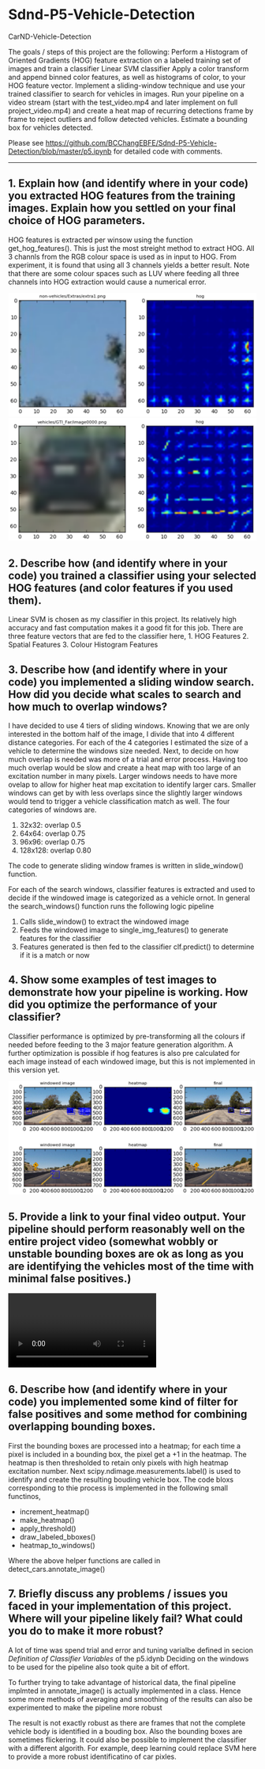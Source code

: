 # Sdnd-P5-Vehicle-Detection
CarND-Vehicle-Detection

The goals / steps of this project are the following:
Perform a Histogram of Oriented Gradients (HOG) feature extraction on a labeled training set of images and train a classifier Linear SVM classifier
Apply a color transform and append binned color features, as well as histograms of color, to your HOG feature vector.
Implement a sliding-window technique and use your trained classifier to search for vehicles in images.
Run your pipeline on a video stream (start with the test_video.mp4 and later implement on full project_video.mp4) and create a heat map of recurring detections frame by frame to reject outliers and follow detected vehicles.
Estimate a bounding box for vehicles detected.

Please see https://github.com/BCChangEBFE/Sdnd-P5-Vehicle-Detection/blob/master/p5.ipynb for detailed code with comments.

[//]: # (Image References)

[image1]: ./output_images/HOG_TreeTop_Sky.png "HOG Not Car"
[image2]: ./output_images/HOG_Car.png "HOG Car"
[image3]: ./output_images/VehicleSearch.png "Vehicle Search"

[video1]: ./project_result.mp4 "Vehicle Detection Video"

---

## 1. Explain how (and identify where in your code) you extracted HOG features from the training images. Explain how you settled on your final choice of HOG parameters.

HOG features is extracted per winsow using the function get_hog_features(). This is just the most streight method to extract HOG. 
All 3 channls from the RGB colour space is used as in input to HOG. 
From experiment, it is found that using all 3 channels yields a better result. Note that there are some colour spaces such as LUV where feeding all three channels into HOG extraction would cause a numerical error.

![alt text][image1]
![alt text][image2]

## 2. Describe how (and identify where in your code) you trained a classifier using your selected HOG features (and color features if you used them).

Linear SVM is chosen as my classifier in this project. Its relatively high accuracy and fast computation makes it a good fit for this job. There are three feature vectors that are fed to the classifier here, 
	1. HOG Features
	2. Spatial Features
	3. Colour Histogram Features

## 3. Describe how (and identify where in your code) you implemented a sliding window search. How did you decide what scales to search and how much to overlap windows?

I have decided to use 4 tiers of sliding windows. Knowing that we are only interested in the bottom half of the image, I divide that into 4 different distance categories. For each of the 4 categories I estimated the size of a vehicle to determine the windows size needed. Next, to decide on how much overlap is needed was more of a trial and error process. Having too much overlap would be slow and create a heat map with too large of an excitation number in many pixels. Larger windows needs to have more ovelap to allow for higher heat map excitation to identify larger cars. Smaller windows can get by with less overlaps since the slightly larger windows would tend to trigger a vehicle classification match as well. The four categories of windows are.  
  1. 32x32: overlap 0.5
  2. 64x64: overlap 0.75
  3. 96x96: overlap 0.75
  4. 128x128: overlap 0.80

The code to generate sliding window frames is written in slide_window() function.

For each of the search windows, classifier features is extracted and used to decide if the windowed image is categorized as a vehicle ornot. In general the search_windows() function runs the following logic pipeline 
  1. Calls slide_window() to extract the windowed image
  2. Feeds the windowed image to single_img_features() to generate features for the classifier
  3. Features generated is then fed to the classifier clf.predict() to determine if it is a match or now

## 4. Show some examples of test images to demonstrate how your pipeline is working. How did you optimize the performance of your classifier?
Classifier performance is optimized by pre-transforming all the colours if needed before feeding to the 3 major feature generation algorithm. A further optimization is possible if hog features is also pre calculated for each image instead of each windowed image, but this is not implemented in this version yet. 

![alt text][image3]

## 5. Provide a link to your final video output. Your pipeline should perform reasonably well on the entire project video (somewhat wobbly or unstable bounding boxes are ok as long as you are identifying the vehicles most of the time with minimal false positives.)

![alt text][video1]

## 6. Describe how (and identify where in your code) you implemented some kind of filter for false positives and some method for combining overlapping bounding boxes.
  First the bounding boxes are processed into a heatmap; for each time a pixel is included in a bounding box, the pixel get a +1 in the heatmap. The heatmap is then thresholded to retain only pixels with high heatmap excitation number. Next scipy.ndimage.measurements.label() is used to identify and create the resulting bouding vehicle box. The code bloxs corresponding to thie process is implemented in the following small functinos,
  - increment_heatmap()
  - make_heatmap()
  - apply_threshold()
  - draw_labeled_bboxes()
  - heatmap_to_windows()

Where the above helper functions are called in detect_cars.annotate_image()

## 7. Briefly discuss any problems / issues you faced in your implementation of this project. Where will your pipeline likely fail? What could you do to make it more robust?
  A lot of time was spend trial and error and tuning varialbe defined in secion *Definition of Classifier Variables* of the p5.idynb
  Deciding on the windows to be used for the pipeline also took quite a bit of effort. 
  
  To further trying to take advantage of historical data, the final pipeline implmted in annotate_image() is actually implemented in a class. Hence some more methods of averaging and smoothing of the results can also be experimented to make the pipeline more robust
  
  The result is not exactly robust as there are frames that not the complete vehicle body is identified in a bouding box. Also the bounding boxes are sometimes flickering. It could also be possible to implement the classifier with a different algorith. For example, deep learning could replace SVM here to provide a more robust identificatino of car pixles.
